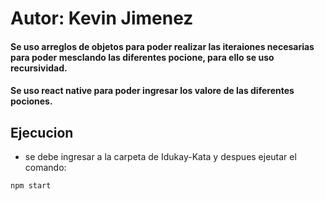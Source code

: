 # Autor: Kevin Jimenez

#### Se uso arreglos de objetos para poder realizar las iteraiones necesarias para poder mesclando las diferentes pocione, para ello se uso recursividad.

#### Se uso react native para poder ingresar los valore de las diferentes pociones.


## Ejecucion
 * se debe ingresar a la carpeta de Idukay-Kata y despues ejeutar el comando:
```javascritp
npm start
```
